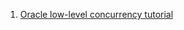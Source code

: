 1. [Oracle low-level concurrency tutorial](http://docs.oracle.com/javase/tutorial/essential/concurrency/)
